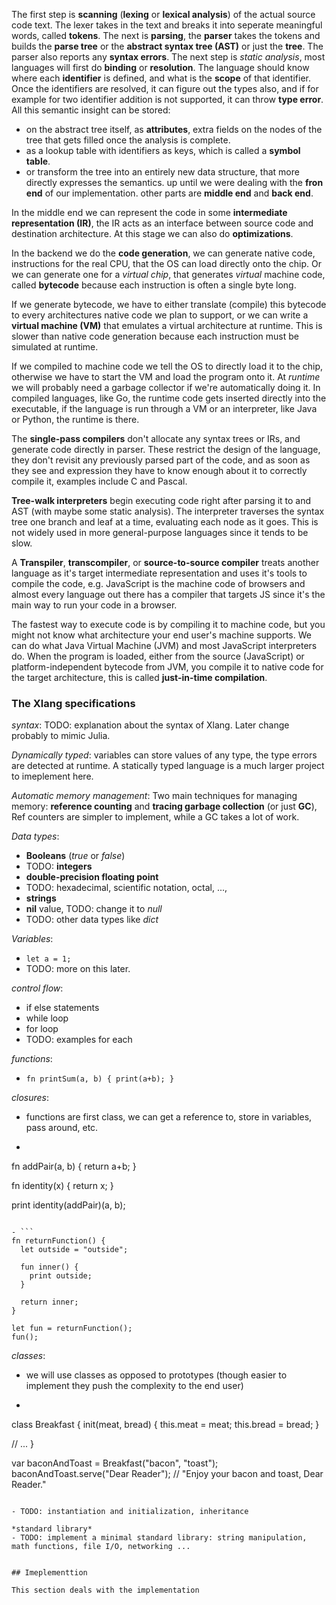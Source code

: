 The first step is **scanning** (**lexing** or **lexical analysis**) of the actual source code text. The lexer takes in the text and breaks it into seperate 
meaningful words, called **tokens**. The next is **parsing**, the **parser** takes the tokens and builds the **parse tree** or the **abstract syntax tree (AST)**
or just the **tree**. The parser also reports any **syntax errors**. 
The next step is *static analysis*, most languages will first do **binding** or **resolution**. The language should know where each **identifier** is defined, and 
what is the **scope** of that identifier. Once the identifiers are resolved, it can figure out the types also, and if for example for two identifier addition is 
not supported, it can throw **type error**.
All this semantic insight can be stored:
- on the abstract tree itself, as **attributes**, extra fields on the nodes of the tree that gets filled once the analysis is complete.
- as a lookup table with identifiers as keys, which is called a **symbol table**.
- or transform the tree into an entirely new data structure, that more directly expresses the semantics.
up until we were dealing with the **fron end** of our implementation. other parts are **middle end** and **back end**.

In the middle end we can represent the code in some **intermediate representation (IR)**, the IR acts as an interface between source code 
and destination architecture. At this stage we can also do **optimizations**.

In the backend we do the **code generation**, we can generate native code, instructions for the real CPU, that the OS can load directly onto the chip. 
Or we can generate one for a *virtual chip*, that generates *virtual* machine code, called **bytecode** because each instruction is often a single byte long.

If we generate bytecode, we have to either translate (compile) this bytecode to every architectures native code we plan to support, or we can write a 
**virtual machine (VM)** that emulates a virtual architecture at runtime. This is slower than native code generation because each instruction must be simulated 
at runtime.

If we compiled to machine code we tell the OS to directly load it to the chip, otherwise we have to start the VM and load the program onto it. 
At *runtime* we will probably need a garbage collector if we're automatically doing it. In compiled languages, like Go, the runtime code gets inserted 
directly into the executable, if the language is run through a VM or an interpreter, like Java or Python, the runtime is there.

The **single-pass compilers** don't allocate any syntax trees or IRs, and generate code directly in parser. These restrict the design of the language, they don't 
revisit any previously parsed part of the code, and as soon as they see and expression they have to know enough about it to correctly compile it, examples include 
C and Pascal.

**Tree-walk interpreters** begin executing code right after parsing it to and AST (with maybe some static analysis). The interpreter traverses the syntax tree one 
branch and leaf at a time, evaluating each node as it goes. This is not widely used in more general-purpose languages since it tends to be slow.

A **Transpiler**, **transcompiler**, or **source-to-source compiler** treats another language as it's target intermediate representation and uses it's 
tools to compile the code, e.g. JavaScript is the machine code of browsers and almost every language out there has a compiler that targets JS since it's 
the main way to run your code in a browser.

The fastest way to execute code is by compiling it to machine code, but you might not know what architecture your end user's machine supports.
We can do what Java Virtual Machine (JVM) and most JavaScript interpreters do. When the program is loaded, either from the source (JavaScript) 
or platform-independent bytecode from JVM, you compile it to native code for the target architecture, this is called **just-in-time compilation**.

### The Xlang specifications

*syntax*: TODO: explanation about the syntax of Xlang. Later change probably to mimic Julia.

*Dynamically typed*: variables can store values of any type, the type errors are detected at runtime. 
A statically typed language is a much larger project to imeplement here.

*Automatic memory management*: Two main techniques for managing memory: **reference counting** and **tracing garbage collection** (or just **GC**), 
Ref counters are simpler to implement, while a GC takes a lot of work.

*Data types*: 
- **Booleans** (*true* or *false*) 
- TODO: **integers**
- **double-precision floating point**
- TODO: hexadecimal, scientific notation, octal, ..., 
- **strings**
- **nil** value, TODO: change it to *null*
- TODO: other data types like *dict*

*Variables*:
- `let a = 1;`
- TODO: more on this later.

*control flow*:
- if else statements
- while loop
- for loop
- TODO: examples for each

*functions*:
- `fn printSum(a, b) { print(a+b); }`

*closures*:
- functions are first class, we can get a reference to, store in variables, pass around, etc.

- ```
fn addPair(a, b) {
    return a+b;
}

fn identity(x) {
    return x;
}

print identity(addPair)(a, b);
```

- ```
fn returnFunction() {
  let outside = "outside";

  fun inner() {
    print outside;
  }

  return inner;
}

let fun = returnFunction();
fun();
```

*classes*:
- we will use classes as opposed to prototypes (though easier to implement they push the complexity to the end user)
- ```
class Breakfast {
  init(meat, bread) {
    this.meat = meat;
    this.bread = bread;
  }

  // ...
}

var baconAndToast = Breakfast("bacon", "toast");
baconAndToast.serve("Dear Reader");
// "Enjoy your bacon and toast, Dear Reader."
```

- TODO: instantiation and initialization, inheritance

*standard library*
- TODO: implement a minimal standard library: string manipulation, math functions, file I/O, networking ...


## Imeplementtion

This section deals with the implementation
